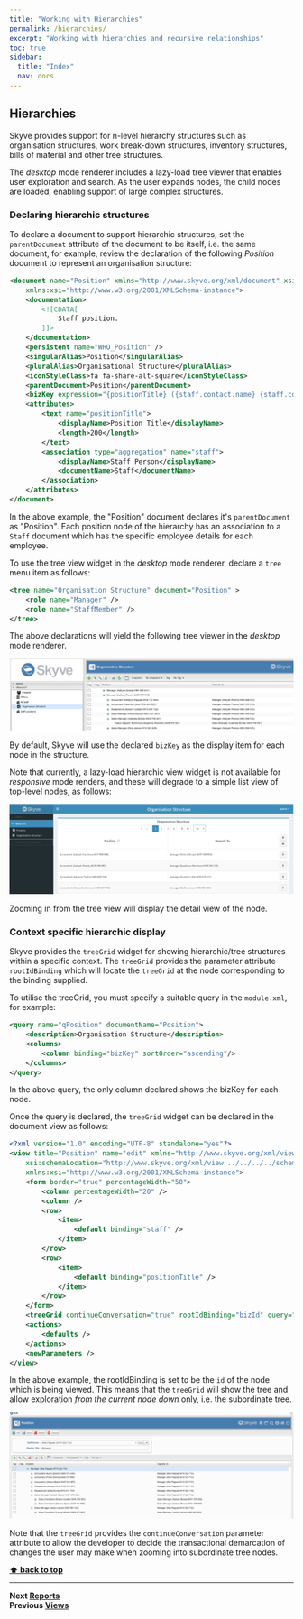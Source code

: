 ```yaml
---
title: "Working with Hierarchies"
permalink: /hierarchies/
excerpt: "Working with hierarchies and recursive relationships"
toc: true
sidebar:
  title: "Index"
  nav: docs
---
```


## Hierarchies

Skyve provides support for n-level hierarchy structures such as organisation structures, work break-down structures, inventory structures, bills of material and other tree structures.

The *desktop* mode renderer includes a lazy-load tree viewer that enables user exploration and search. As the user expands nodes, the child nodes are loaded, enabling support of large complex structures.

### Declaring hierarchic structures

To declare a document to support hierarchic structures, set the `parentDocument` attribute of the document to be itself, i.e. the same document, for example, review the declaration of the following _Position_ document to represent an organisation structure:
 
```xml
<document name="Position" xmlns="http://www.skyve.org/xml/document" xsi:schemaLocation="http://www.skyve.org/xml/document ../../../schemas/document.xsd"
	xmlns:xsi="http://www.w3.org/2001/XMLSchema-instance">
	<documentation>
		<![CDATA[
			Staff position.
		]]>
	</documentation>
	<persistent name="WHO_Position" />
	<singularAlias>Position</singularAlias>
	<pluralAlias>Organisational Structure</pluralAlias>
	<iconStyleClass>fa fa-share-alt-square</iconStyleClass>
	<parentDocument>Position</parentDocument>
	<bizKey expression="{positionTitle} ({staff.contact.name} {staff.contact.mobile})"/>
	<attributes>
		<text name="positionTitle">
			<displayName>Position Title</displayName>
			<length>200</length>
		</text>
		<association type="aggregation" name="staff">
			<displayName>Staff Person</displayName>
			<documentName>Staff</documentName>
		</association>
	</attributes>
</document>		
```

In the above example, the "Position" document declares it's `parentDocument` as "Position". Each position node of the hierarchy has an association to a `Staff` document which has the specific employee details for each employee. 

To use the tree view widget in the *desktop* mode renderer, declare a `tree` menu item as follows:

```xml
<tree name="Organisation Structure" document="Position" >
	<role name="Manager" />
	<role name="StaffMember" />
</tree>
```  

The above declarations will yield the following tree viewer in the *desktop* mode renderer.

![Tree view](../assets/images/hierarchies/tree-view.png "Tree view")

By default, Skyve will use the declared `bizKey` as the display item for each node in the structure.

Note that currently, a lazy-load hierarchic view widget is not available for *responsive* mode renders, and these will degrade to a simple list view of top-level nodes, as follows:

![Tree view responsive renderer](./../assets/images/hierarchies/tree-view-responsive.png "Tree view responsive renderer")

Zooming in from the tree view will display the detail view of the node.

### Context specific hierarchic display

Skyve provides the `treeGrid` widget for showing hierarchic/tree structures within a specific context. The `treeGrid` provides the parameter attribute `rootIdBinding` which will locate the `treeGrid` at the node corresponding to the binding supplied.

To utilise the treeGrid, you must specify a suitable query in the `module.xml`, for example:

```xml
<query name="qPosition" documentName="Position">
	<description>Organisation Structure</description>
	<columns>
		<column binding="bizKey" sortOrder="ascending"/>
	</columns>
</query>
```		

In the above query, the only column declared shows the bizKey for each node.

Once the query is declared, the `treeGrid` widget can be declared in the document view as follows:

```xml
<?xml version="1.0" encoding="UTF-8" standalone="yes"?>
<view title="Position" name="edit" xmlns="http://www.skyve.org/xml/view"
	xsi:schemaLocation="http://www.skyve.org/xml/view ../../../../schemas/view.xsd"
	xmlns:xsi="http://www.w3.org/2001/XMLSchema-instance">
	<form border="true" percentageWidth="50">
		<column percentageWidth="20" />
		<column />
		<row>
			<item>
				<default binding="staff" />
			</item>
		</row>
		<row>
			<item>
				<default binding="positionTitle" />
			</item>
		</row>
	</form>	
	<treeGrid continueConversation="true" rootIdBinding="bizId" query="qPositions" />
	<actions>
		<defaults />
	</actions>
	<newParameters />	
</view>
```

In the above example, the rootIdBinding is set to be the `id` of the node which is being viewed. This means that the `treeGrid` will show the tree and allow exploration _from the current node down_ only, i.e. the subordinate tree.

![Tree grid widget](./../assets/images/hierarchies/treeGrid-widget.png "Tree grid widget")

Note that the `treeGrid` provides the `continueConversation` parameter attribute to allow the developer to decide the transactional demarcation of changes the user may make when zooming into subordinate tree nodes.

**[⬆ back to top](#actions)**

---
**Next [Reports](./../_pages/skyve-persistence-mechanisms.md)**  
**Previous [Views](./../_pages/maven-targets.md)**
